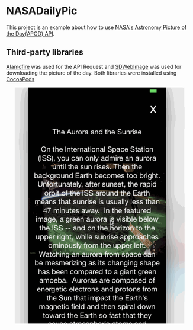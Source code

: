 # NASADailyPic

This project is an example about how to use [NASA's Astronomy Picture of the Day(APOD) API](https://api.nasa.gov/index.html).

## Third-party libraries
[Alamofire](https://github.com/Alamofire/Alamofire) was used for the API Request and [SDWebImage](https://github.com/rs/SDWebImage) was used for downloading the picture of the day.
Both libraries were installed using [CocoaPods](https://cocoapods.org)



<p align="center">
  <img src="NASADailyPic_.gif"/>
</p>
